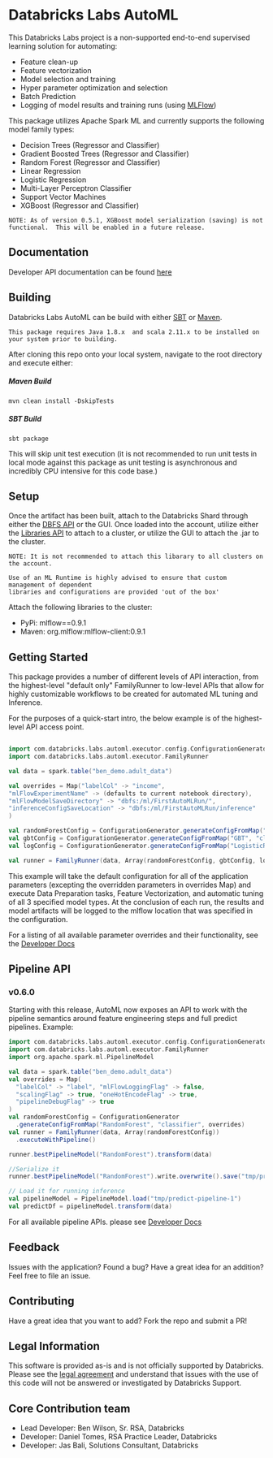 # Databricks Labs AutoML

This Databricks Labs project is a non-supported end-to-end supervised learning solution for automating:
* Feature clean-up
* Feature vectorization
* Model selection and training
* Hyper parameter optimization and selection
* Batch Prediction
* Logging of model results and training runs (using [MLFlow](https://mlflow.org))

This package utilizes Apache Spark ML and currently supports the following model family types:

* Decision Trees (Regressor and Classifier)
* Gradient Boosted Trees (Regressor and Classifier)
* Random Forest (Regressor and Classifier)
* Linear Regression
* Logistic Regression
* Multi-Layer Perceptron Classifier
* Support Vector Machines
* XGBoost (Regressor and Classifier)
```text
NOTE: As of version 0.5.1, XGBoost model serialization (saving) is not functional.  This will be enabled in a future release.
```

## Documentation

Developer API documentation can be found [here](APIDOCS.md)


## Building

Databricks Labs AutoML can be build with either [SBT](https://www.scala-sbt.org/) or [Maven](https://maven.apache.org/).

```text
This package requires Java 1.8.x  and scala 2.11.x to be installed on your system prior to building.
```

After cloning this repo onto your local system, navigate to the root directory and execute either:

##### Maven Build
```sbtshell
mvn clean install -DskipTests
```

##### SBT Build
```sbtshell
sbt package
```

This will skip unit test execution (it is not recommended to run unit tests in local mode against this package as unit testing is asynchronous and incredibly CPU intensive for this code base.)


## Setup

Once the artifact has been built, attach to the Databricks Shard through either the [DBFS API](https://docs.databricks.com/api/latest/dbfs.html) or the GUI.  Once loaded into the account, utilize either the [Libraries API](https://docs.databricks.com/api/latest/libraries.html#install) to attach to a cluster, or utilize the GUI to attach the .jar to the cluster.

```text
NOTE: It is not recommended to attach this libarary to all clusters on the account.  

Use of an ML Runtime is highly advised to ensure that custom management of dependent 
libraries and configurations are provided 'out of the box'

```

Attach the following libraries to the cluster:
* PyPi:  mlflow==0.9.1
* Maven: org.mlflow:mlflow-client:0.9.1

## Getting Started

This package provides a number of different levels of API interaction, from the highest-level "default only" FamilyRunner to low-level APIs that allow for highly customizable workflows to be created for automated ML tuning and Inference.

For the purposes of a quick-start intro, the below example is of the highest-level API access point.

```scala

import com.databricks.labs.automl.executor.config.ConfigurationGenerator
import com.databricks.labs.automl.executor.FamilyRunner

val data = spark.table("ben_demo.adult_data")

val overrides = Map("labelCol" -> "income",
"mlFlowExperimentName" -> (defaults to current notebook directory),
"mlFlowModelSaveDirectory" -> "dbfs:/ml/FirstAutoMLRun/",
"inferenceConfigSaveLocation" -> "dbfs:/ml/FirstAutoMLRun/inference"
)

val randomForestConfig = ConfigurationGenerator.generateConfigFromMap("RandomForest", "classifier", overrides)
val gbtConfig = ConfigurationGenerator.generateConfigFromMap("GBT", "classifier", overrides)
val logConfig = ConfigurationGenerator.generateConfigFromMap("LogisticRegression", "classifier", overrides)

val runner = FamilyRunner(data, Array(randomForestConfig, gbtConfig, logConfig)).execute()
```
This example will take the default configuration for all of the application parameters (excepting the overridden parameters in overrides Map) and execute Data Preparation tasks, Feature Vectorization, and automatic tuning of all 3 specified model types.  At the conclusion of each run, the results and model artifacts will be logged to the mlflow location that was specified in the configuration.

For a listing of all available parameter overrides and their functionality, see the [Developer Docs](APIDOCS.md)

## Pipeline API
### v0.6.0
Starting with this release, AutoML now exposes an API to work with the pipeline semantics around 
feature engineering steps and full predict pipelines. Example: 

```scala
import com.databricks.labs.automl.executor.config.ConfigurationGenerator
import com.databricks.labs.automl.executor.FamilyRunner
import org.apache.spark.ml.PipelineModel

val data = spark.table("ben_demo.adult_data")
val overrides = Map(
  "labelCol" -> "label", "mlFlowLoggingFlag" -> false,
  "scalingFlag" -> true, "oneHotEncodeFlag" -> true,
  "pipelineDebugFlag" -> true
)
val randomForestConfig = ConfigurationGenerator
  .generateConfigFromMap("RandomForest", "classifier", overrides)
val runner = FamilyRunner(data, Array(randomForestConfig))
  .executeWithPipeline()

runner.bestPipelineModel("RandomForest").transform(data)

//Serialize it
runner.bestPipelineModel("RandomForest").write.overwrite().save("tmp/predict-pipeline-1")

// Load it for running inference
val pipelineModel = PipelineModel.load("tmp/predict-pipeline-1")
val predictDf = pipelineModel.transform(data)
```
For all available pipeline APIs. please see [Developer Docs](PIPELINE_API_DOCS.md)

## Feedback

Issues with the application?  Found a bug?  Have a great idea for an addition?
Feel free to file an issue.

## Contributing
Have a great idea that you want to add?  Fork the repo and submit a PR!

## Legal Information
This software is provided as-is and is not officially supported by Databricks.  Please see the [legal agreement](LICENSE.txt) and understand that issues with the use of this code will not be answered or investigated by Databricks Support.  

## Core Contribution team
* Lead Developer: Ben Wilson, Sr. RSA, Databricks
* Developer: Daniel Tomes, RSA Practice Leader, Databricks
* Developer: Jas Bali, Solutions Consultant, Databricks
